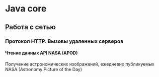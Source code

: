 # Java core 
## Работа с сетью
### Протокол HTTP. Вызовы удаленных серверов
#### Чтение данных API NASA (APOD)

Получение астрономических изображений, ежедневно публикуемых NASA (Astronomy Picture of the Day)
